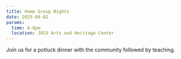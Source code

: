 ```yaml
---
title: Home Group Nights
date: 2025-04-02
params:
  time: 6-8pm
  location: JOCO Arts and Heritage Center
---
```


Join us for a potluck dinner with the community followed by teaching.
